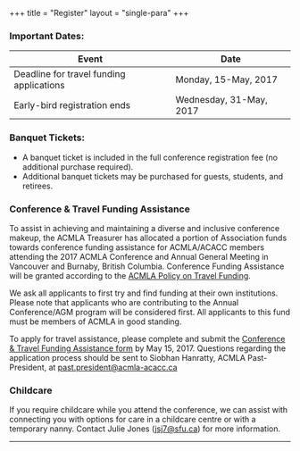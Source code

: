 +++
title = "Register"
layout = "single-para"
+++

### Important Dates:

| Event | Date |
|------|-------|
|Deadline for travel funding applications|Monday, 15-May, 2017|
|Early-bird registration ends |Wednesday, 31-May, 2017|

### Banquet Tickets:
* A banquet ticket is included in the full conference registration fee (no additional purchase required).
* Additional banquet tickets may be purchased for guests, students, and retirees.

### Conference & Travel Funding Assistance
To assist in achieving and maintaining a diverse and inclusive conference makeup, the ACMLA Treasurer has allocated a portion of Association funds towards conference funding assistance for ACMLA/ACACC members attending the 2017 ACMLA Conference and Annual General Meeting in Vancouver and Burnaby, British Columbia. Conference Funding Assistance will be granted according to the [ACMLA Policy on Travel Funding](https://acmla-acacc.ca/docs/ACMLA_conference-travel_funding_policy.pdf).

We ask all applicants to first try and find funding at their own institutions. Please note that applicants who are contributing to the Annual Conference/AGM program will be considered first. All applicants to this fund must be members of ACMLA in good standing.

To apply for travel assistance,  please complete and submit the [Conference & Travel Funding Assistance form](https://goo.gl/forms/QiQGFbtwXF8LpKMn1) by May 15, 2017. Questions regarding the application process should be sent to Siobhan Hanratty, ACMLA Past-President, at [past.president@acmla-acacc.ca](mailto:past.president@acmla-acacc.ca)

### Childcare 

If you require childcare while you attend the conference, we can assist with connecting you with options for care in a childcare centre or with a temporary nanny. Contact Julie Jones (jsj7@sfu.ca) for more information. 

---

<script src="https://memberservices.membee.com/feeds/Events/EventScript.ashx?id=103&cid=688&wid=501" type="text/javascript"></script>
